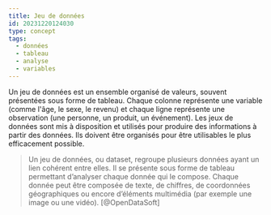 ```yaml
---
title: Jeu de données
id: 20231220124030
type: concept
tags:
  - données
  - tableau
  - analyse
  - variables
---
```

Un jeu de données est un ensemble organisé de valeurs, souvent présentées sous forme de tableau. Chaque colonne représente une variable (comme l'âge, le sexe, le revenu) et chaque ligne représente une observation (une personne, un produit, un événement). Les jeux de données sont mis à disposition et utilisés pour produire des informations à partir des données. Ils doivent être organisés pour être utilisables le plus efficacement possible.
> Un jeu de données, ou dataset, regroupe plusieurs données ayant un lien cohérent entre elles. Il se présente sous forme de tableau permettant d’analyser chaque donnée qui le compose. Chaque donnée peut être composée de texte, de chiffres, de coordonnées géographiques ou encore d’éléments multimédia (par exemple une image ou une vidéo).  [@OpenDataSoft]